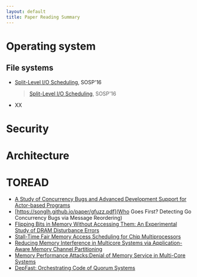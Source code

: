 ```yaml
---
layout: default
title: Paper Reading Summary
---
```


# Operating system

## File systems

- [Split-Level I/O Scheduling](https://dl.acm.org/doi/pdf/10.1145/2815400.2815421), SOSP'16

  > [Split-Level I/O Scheduling](https://dl.acm.org/doi/pdf/10.1145/2815400.2815421), SOSP'16

- XX



# Security



# Architecture



# TOREAD

- [A Study of Concurrency Bugs and Advanced Development Support for Actor-based Programs](https://arxiv.org/pdf/1706.07372)
- [https://songlh.github.io/paper/gfuzz.pdf](Who Goes First? Detecting Go Concurrency Bugs via Message Reordering)
- [Flipping Bits in Memory Without Accessing Them: An Experimental Study of DRAM Disturbance Errors](https://users.ece.cmu.edu/~yoonguk/papers/kim-isca14.pdf)
- [Stall-Time Fair Memory Access Scheduling for Chip Multiprocessors](https://people.inf.ethz.ch/omutlu/pub/stfm_micro07.pdf)
- [Reducing Memory Interference in Multicore Systems via Application-Aware Memory Channel Partitioning](https://people.inf.ethz.ch/omutlu/pub/memory-channel-partitioning-micro11.pdf)
- [Memory Performance Attacks:Denial of Memory Service in Multi-Core Systems](https://users.ece.cmu.edu/~omutlu/pub/mph_usenix_security07.pdf)
- [DepFast: Orchestrating Code of Quorum Systems](https://www.usenix.org/system/files/atc22-luo.pdf)
